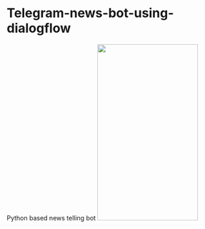 # Telegram-news-bot-using-dialogflow
Python based news telling bot
<img src="https://github.com/HarshMathur86/Telegram-news-bot-using-dialogflow/blob/main/photo_2021-04-08_12-19-49.jpg" width="225" height="395"/>

